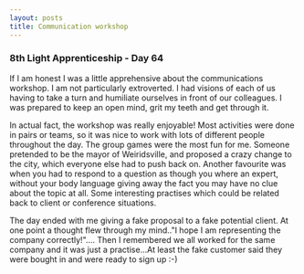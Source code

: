 ```yaml
---
layout: posts
title: Communication workshop
---
```


### 8th Light Apprenticeship - Day 64

If I am honest I was a little apprehensive about the communications workshop. I am not particularly extroverted. I had visions of each of us having to take a turn and humiliate ourselves in front of our colleagues. I was prepared to keep an open mind, grit my teeth and get through it. 

<!--break--> 

In actual fact, the workshop was really enjoyable! Most activities were done in pairs or teams, so it was nice to work with lots of different people throughout the day. The group games were the most fun for me. Someone pretended to be the mayor of Weiridsville, and proposed a crazy change to the city, which everyone else had to push back on. Another favourite was when you had to respond to a question as though you where an expert, without your body language giving away the fact you may have no clue about the topic at all. Some interesting practises which could be related back to client or conference situations.

The day ended with me giving a fake proposal to a fake potential client. At one point a thought flew through my mind.."I hope I am representing the company correctly!".... Then I remembered we all worked for the same company and it was just a practise...At least the fake customer said they were bought in and were ready to sign up :-) 